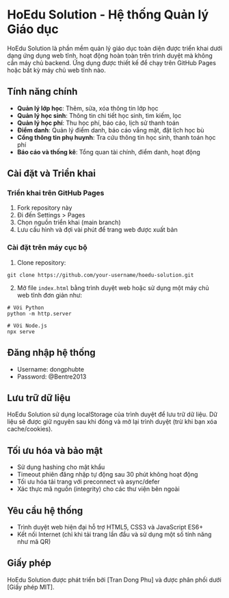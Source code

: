 # HoEdu Solution - Hệ thống Quản lý Giáo dục

HoEdu Solution là phần mềm quản lý giáo dục toàn diện được triển khai dưới dạng ứng dụng web tĩnh, hoạt động hoàn toàn trên trình duyệt mà không cần máy chủ backend. Ứng dụng được thiết kế để chạy trên GitHub Pages hoặc bất kỳ máy chủ web tĩnh nào.

## Tính năng chính

- **Quản lý lớp học**: Thêm, sửa, xóa thông tin lớp học
- **Quản lý học sinh**: Thông tin chi tiết học sinh, tìm kiếm, lọc
- **Quản lý học phí**: Thu học phí, báo cáo, lịch sử thanh toán
- **Điểm danh**: Quản lý điểm danh, báo cáo vắng mặt, đặt lịch học bù
- **Cổng thông tin phụ huynh**: Tra cứu thông tin học sinh, thanh toán học phí
- **Báo cáo và thống kê**: Tổng quan tài chính, điểm danh, hoạt động

## Cài đặt và Triển khai

### Triển khai trên GitHub Pages

1. Fork repository này
2. Đi đến Settings > Pages
3. Chọn nguồn triển khai (main branch)
4. Lưu cấu hình và đợi vài phút để trang web được xuất bản

### Cài đặt trên máy cục bộ

1. Clone repository:
```
git clone https://github.com/your-username/hoedu-solution.git
```

2. Mở file `index.html` bằng trình duyệt web hoặc sử dụng một máy chủ web tĩnh đơn giản như:

```
# Với Python
python -m http.server

# Với Node.js
npx serve
```

## Đăng nhập hệ thống

- Username: dongphubte
- Password: @Bentre2013

## Lưu trữ dữ liệu

HoEdu Solution sử dụng localStorage của trình duyệt để lưu trữ dữ liệu. Dữ liệu sẽ được giữ nguyên sau khi đóng và mở lại trình duyệt (trừ khi bạn xóa cache/cookies).

## Tối ưu hóa và bảo mật

- Sử dụng hashing cho mật khẩu
- Timeout phiên đăng nhập tự động sau 30 phút không hoạt động
- Tối ưu hóa tải trang với preconnect và async/defer
- Xác thực mã nguồn (integrity) cho các thư viện bên ngoài

## Yêu cầu hệ thống

- Trình duyệt web hiện đại hỗ trợ HTML5, CSS3 và JavaScript ES6+
- Kết nối Internet (chỉ khi tải trang lần đầu và sử dụng một số tính năng như mã QR)

## Giấy phép

HoEdu Solution được phát triển bởi [Tran Dong Phu] và được phân phối dưới [Giấy phép MIT].
